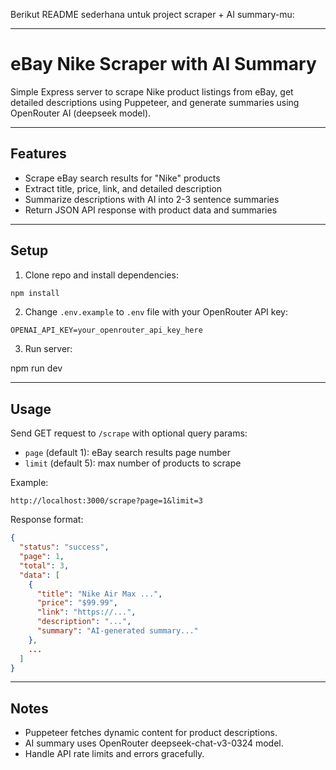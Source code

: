 Berikut README sederhana untuk project scraper + AI summary-mu:

---

# eBay Nike Scraper with AI Summary

Simple Express server to scrape Nike product listings from eBay, get detailed descriptions using Puppeteer, and generate summaries using OpenRouter AI (deepseek model).

---

## Features

* Scrape eBay search results for "Nike" products
* Extract title, price, link, and detailed description
* Summarize descriptions with AI into 2-3 sentence summaries
* Return JSON API response with product data and summaries

---

## Setup

1. Clone repo and install dependencies:

```bash
npm install
```

2. Change `.env.example` to `.env` file with your OpenRouter API key:

```
OPENAI_API_KEY=your_openrouter_api_key_here

```

3. Run server:

npm run dev

---

## Usage

Send GET request to `/scrape` with optional query params:

* `page` (default 1): eBay search results page number
* `limit` (default 5): max number of products to scrape

Example:

```
http://localhost:3000/scrape?page=1&limit=3
```

Response format:

```json
{
  "status": "success",
  "page": 1,
  "total": 3,
  "data": [
    {
      "title": "Nike Air Max ...",
      "price": "$99.99",
      "link": "https://...",
      "description": "...",
      "summary": "AI-generated summary..."
    },
    ...
  ]
}
```

---

## Notes

* Puppeteer fetches dynamic content for product descriptions.
* AI summary uses OpenRouter deepseek-chat-v3-0324 model.
* Handle API rate limits and errors gracefully.

